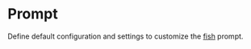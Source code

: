 # Prompt

Define default configuration and settings to customize the [fish][1] prompt.

[1]: http://fishshell.com/
